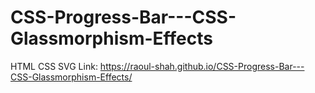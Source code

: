# CSS-Progress-Bar---CSS-Glassmorphism-Effects
HTML CSS SVG
Link: https://raoul-shah.github.io/CSS-Progress-Bar---CSS-Glassmorphism-Effects/
